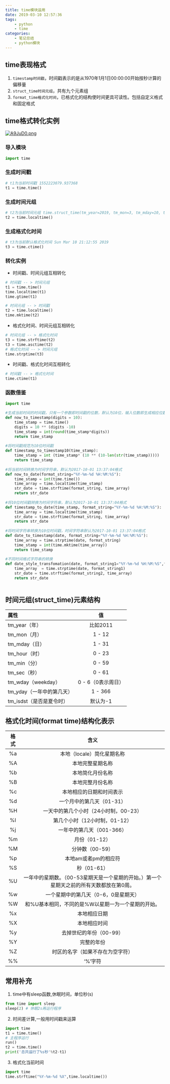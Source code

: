 ```yaml
---
title: time模块运用
date: 2019-03-10 12:57:36
tags:
    - python
    - time
categories:
    - 笔记总结
    - python模块
---
```


## time表现格式
1. `timestamp时间戳`，时间戳表示的是从1970年1月1日00:00:00开始按秒计算的偏移量
2. `struct_time时间元组`，共有九个元素组
3. `format_time格式化时间`，已格式化的结构使时间更具可读性。包括自定义格式和固定格式

## time格式转化实例
[![A9JuD0.png](https://s2.ax1x.com/2019/03/10/A9JuD0.png)](https://imgchr.com/i/A9JuD0)
<!--more-->
### 导入模块
```python
import time
```
### 生成时间戳
```python
# t1为当前时间戳 1552223079.937368
t1 = time.time()
```
### 生成时间元组
```python
# t2为当前时间元组 time.struct_time(tm_year=2019, tm_mon=3, tm_mday=10, tm_hour=21, tm_min=5, tm_sec=35, tm_wday=6, tm_yday=69, tm_isdst=0)
t2 = time.localtime() 
```
### 生成格式化时间
```python
# t3为当前默认格式化时间 Sun Mar 10 21:12:55 2019
t3 = time.ctime()
```
### 转化实例
* 时间戳、时间元组互相转化
```python
# 时间戳 -- > 时间元组
t1 = time.time()
time.localtime(t1)
time.gtime(t1)

# 时间元组 -- > 时间戳
t2 = time.localtime()
time.mktime(t2)
```
* 格式化时间、时间元组互相转化
```python
# 时间元组 -- > 格式化时间
t3 = time.strftime(t2)
t3 = time.asctime(t2)
# 格式化时间 -- > 时间元组
time.strptime(t3)
```
* 时间戳、格式化时间互相转化
```python
# 时间戳 -- > 格式化时间
time.ctime(t1)
```

### 函数借鉴
```python
import time
 
#生成当前时间的时间戳，只有一个参数即时间戳的位数，默认为10位，输入位数即生成相应位数的时间戳，比如可以生成常用的13位时间戳
def now_to_timestamp(digits = 10):
    time_stamp = time.time()
    digits = 10 ** (digits -10)
    time_stamp = int(round(time_stamp*digits))
    return time_stamp
 
#将时间戳规范为10位时间戳
def timestamp_to_timestamp10(time_stamp):
    time_stamp = int (time_stamp* (10 ** (10-len(str(time_stamp)))))
    return time_stamp
 
#将当前时间转换为时间字符串，默认为2017-10-01 13:37:04格式
def now_to_date(format_string="%Y-%m-%d %H:%M:%S"):
    time_stamp = int(time.time())
    time_array = time.localtime(time_stamp)
    str_date = time.strftime(format_string, time_array)
    return str_date
 
#将10位时间戳转换为时间字符串，默认为2017-10-01 13:37:04格式
def timestamp_to_date(time_stamp, format_string="%Y-%m-%d %H:%M:%S"):
    time_array = time.localtime(time_stamp)
    str_date = time.strftime(format_string, time_array)
    return str_date
 
#将时间字符串转换为10位时间戳，时间字符串默认为2017-10-01 13:37:04格式
def date_to_timestamp(date, format_string="%Y-%m-%d %H:%M:%S"):
    time_array = time.strptime(date, format_string)
    time_stamp = int(time.mktime(time_array))
    return time_stamp
 
#不同时间格式字符串的转换
def date_style_transfomation(date, format_string1="%Y-%m-%d %H:%M:%S",format_string2="%Y-%m-%d %H-%M-%S"):
    time_array  = time.strptime(date, format_string1)
    str_date = time.strftime(format_string2, time_array)
    return str_date
 
```
## 时间元组(struct_time)元素结构
|属性|值|
|:----|:----:|
|tm_year（年）|比如2011|
|tm_mon（月）|1 - 12|
|tm_mday（日）|1 - 31|
|tm_hour（时）|0 - 23|
|tm_min（分）|0 - 59|
|tm_sec（秒）|0 - 61|
|tm_wday（weekday）|0 - 6（0表示周日）|
|tm_yday（一年中的第几天）|1 - 366|
|tm_isdst（是否是夏令时）|默认为-1|

## 格式化时间(format time)结构化表示
|格式|含义|
|:----:|:----:|
|%a|本地（locale）简化星期名称|
|%A|本地完整星期名称|
|%b|本地简化月份名称|
|%B|本地完整月份名称|
|%c|本地相应的日期和时间表示|
|%d|一个月中的第几天（01-31）|
|%H|一天中的第几个小时（24小时制，00-23）|
|%I|第几个小时（12小时制，01-12）|
|%j|一年中的第几天（001-366）|
|%m|月份（01-12）|
|%M|分钟数（00-59）|
|%p|本地am或者pm的相应符|
|%S|秒（01-61）|
|%U|一年中的星期数。（00-53星期天是一个星期的开始。）第一个星期天之前的所有天数都放在第0周。|
|%w|一个星期中的第几天（0-6，0是星期天）|
|%W|和%U基本相同，不同的是%W以星期一为一个星期的开始。|
|%x|本地相应日期|
|%X|本地相应时间|
|%y|去掉世纪的年份（00-99）|
|%Y|完整的年份|
|%Z|时区的名字（如果不存在为空字符）|
|%%|‘%’字符|
## 常用补充
1. time中有sleep函数,休眠时间，单位秒(s)
```python
from time import sleep
sleep(2) # 休眠2s再运行程序
```
2. 时间差计算,一般用时间戳来运算
```python
import time
t1 = time.time()
# 主程序运行
run()
t2 = time.time()
print('总共运行了%s秒'%t2-t1)
```
3. 格式化当前时间
```python
import time
time.strftime("%Y-%m-%d %X",time.localtime())
```